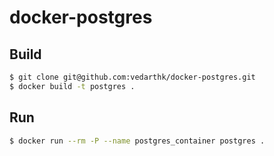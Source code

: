 # docker-postgres

## Build

```bash
$ git clone git@github.com:vedarthk/docker-postgres.git
$ docker build -t postgres .
```

## Run

```bash
$ docker run --rm -P --name postgres_container postgres .
```
